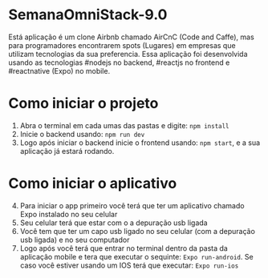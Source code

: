 # SemanaOmniStack-9.0
Está aplicação é um clone Airbnb chamado AirCnC (Code and Caffe), mas para programadores encontrarem spots (Lugares) em empresas que utilizam tecnologias da sua preferencia. Essa aplicação foi desenvolvida usando as tecnologias #nodejs no backend, #reactjs no frontend e #reactnative (Expo) no mobile. 

# Como iniciar o projeto
 1. Abra o terminal em cada umas das pastas e digite:  `npm install`
 2. Inicie o backend usando: `npm run dev`
 3. Logo após iniciar o backend inicie o frontend usando: `npm start`, e a sua aplicação já estará rodando.
 
 # Como iniciar o aplicativo
 4. Para iniciar o app primeiro você terá que ter um aplicativo chamado Expo instalado no seu celular
 5. Seu celular terá que estar com o a depuração usb ligada 
 6. Você tem que ter um capo usb ligado no seu celular (com a depuração usb ligada) e no seu computador
 7. Logo após você terá que entrar no terminal dentro da pasta da aplicação mobile e tera que executar o sequinte: `Expo run-android`. Se caso você estiver usando um IOS terá que executar: `Expo run-ios`

